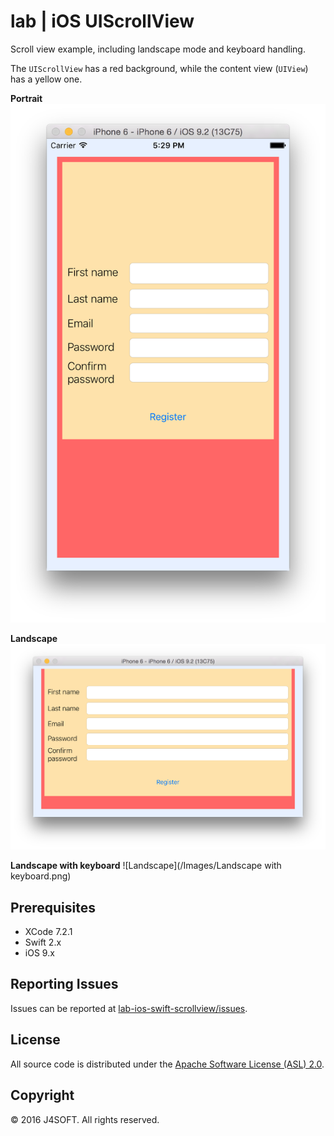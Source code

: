 # lab | iOS UIScrollView
Scroll view example, including landscape mode and keyboard handling.

The ```UIScrollView``` has a red background, while the content view (```UIView```) has a yellow one.

**Portrait**
![Portrait](/Images/Portrait.png)

**Landscape**
![Landscape](/Images/Landscape.png)

**Landscape with keyboard**
![Landscape](/Images/Landscape with keyboard.png)

## Prerequisites

- XCode 7.2.1
- Swift 2.x
- iOS 9.x

## Reporting Issues

Issues can be reported at [lab-ios-swift-scrollview/issues](lab-ios-swift-scrollview/issues).

## License

All source code is distributed under the [Apache Software License (ASL) 2.0](LICENSE).

## Copyright

© 2016 J4SOFT. All rights reserved.
